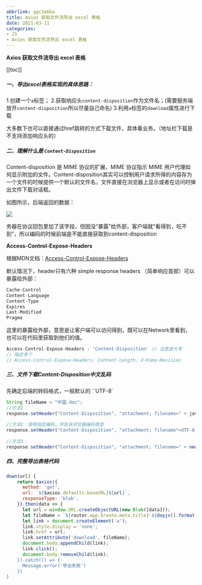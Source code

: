 ```yaml
---
abbrlink: ggc3a6ba
title: Axios 获取文件流导出 excel 表格
date: 2021-03-11
categories: 
- JS
- Axios 获取文件流导出 excel 表格
---
```


<strong class='old-blog'>Axios 获取文件流导出 excel 表格</strong>

[[toc]]

##### 一、导出excel表格实现的具体思路：

1.创建一个`a`标签；
2.获取响应头`content-disposition`作为文件名；(需要服务端放开`content-disposition`所以尽量自己命名)
3.利用`a`标签的`download`属性进行下载

大多数下也可以直接通过href跳转的方式下载文件，具体看业务。（地址栏下载是不支持添加响应头的）



##### 二、理解什么是 `Content-Disposition`

Content-disposition 是 MIME 协议的扩展，MIME 协议指示 MIME 用户代理如何显示附加的文件。Content-disposition其实可以控制用户请求所得的内容存为一个文件的时候提供一个默认的文件名，文件直接在浏览器上显示或者在访问时弹出文件下载对话框。

 如图所示，后端返回的数据：

![](https://tva1.sinaimg.cn/large/008eGmZEly1gpcep6bkhcj30ly0cugom.jpg)



务器在协议回包里加了该字段，但因没“暴露”给外部，客户端就“看得到，吃不到”，所以编码的时候前端是不能直接获取到content-disposition

**Access-Control-Expose-Headers**

根据MDN文档：[Access-Control-Expose-Headers](https://developer.mozilla.org/zh-CN/docs/Web/HTTP/Headers/Access-Control-Expose-Headers)

默认情况下，header只有六种 simple response headers （简单响应首部）可以暴露给外部：

```javascript
Cache-Control
Content-Language
Content-Type
Expires
Last-Modified
Pragma
```

这里的暴露给外部，意思是让客户端可以访问得到，既可以在Network里看到，也可以在代码里获取到他们的值。

```javascript
Access-Control-Expose-Headers : 'Content-Disposition' // 注意是大写
// 指定多个
// Access-Control-Expose-Headers: Content-Length, X-Kuma-Revision
```



##### 三、文件下载Content-Disposition中文乱码

先确定后端的转码格式，一般默认的 ``UTF-8`

```javascript
String fileName = "中国.doc";
//方法1：
response.setHeader("Content-Disposition", "attachment; filename=" + java.net.URLEncoder.encode(fileName, "UTF-8"));
 
//方法2：使用指定编码，并告诉浏览器编码类型
response.setHeader("Content-Disposition", "attachment; filename*=UTF-8''" + URLEncoder.encode(fileName, "UTF-8");
 
//方法3：
response.setHeader("Content-Disposition", "attachment; filename=" + new String(fileName.getBytes("gb2312"), "ISO-8859-1"));
```



##### 四、完整导出表格代码

```javascript
down(url) {
    return $axios({
      method: 'get',
      url: `${$axios.defaults.baseURL}${url}`,
      responseType: 'blob',
    }).then(data => {
      let url = window.URL.createObjectURL(new Blob([data]));
      let fileName = `${router.app.$route.meta.title}-${dayjs().format('YYYY-MM-DD日)}.xlsx`;
      let link = document.createElement('a');
      link.style.display = 'none';
      link.href = url;
      link.setAttribute('download', fileName);
      document.body.appendChild(link);
      link.click();
      document.body.removeChild(link);
    }).catch(() => {
      Message.error('导出失败')
    })
}
```

